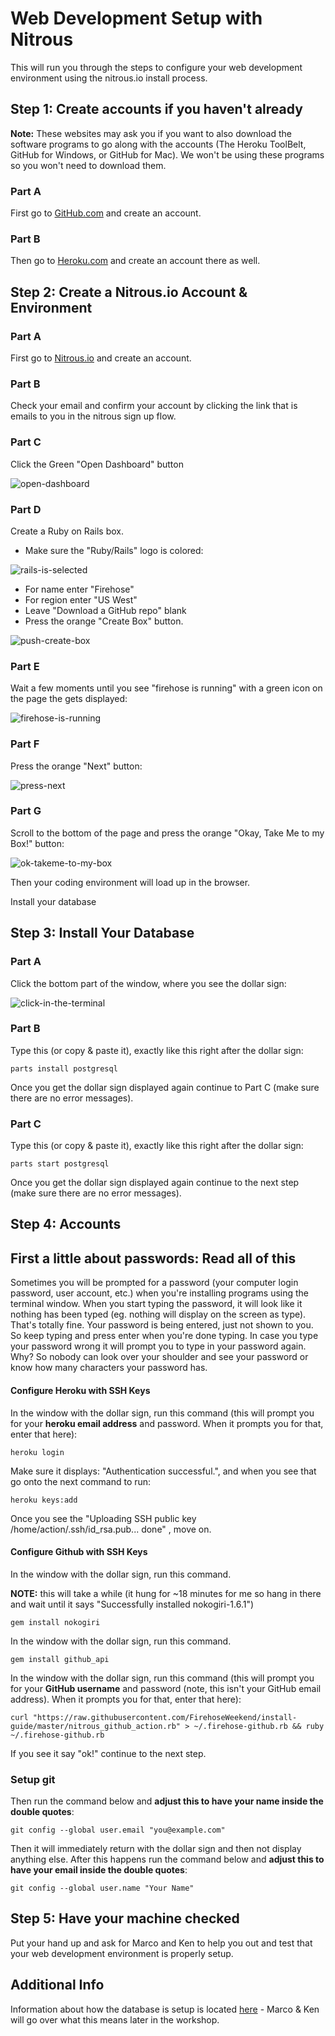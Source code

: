 Web Development Setup with Nitrous
==================

This will run you through the steps to configure your web development environment using the nitrous.io install process.


Step 1: Create accounts if you haven't already
--------

**Note:** These websites may ask you if you want to also download the software programs to go along with the accounts (The Heroku ToolBelt, GitHub for Windows, or GitHub for Mac).  We won't be using these programs so you won't need to download them.

### Part A

First go to [GitHub.com](http://github.com) and create an account.

### Part B

Then go to [Heroku.com](http://Heroku.com) and create an account there as well.

Step 2: Create a Nitrous.io Account & Environment
-----------------

### Part A

First go to [Nitrous.io](https://www.nitrous.io/) and create an account.

### Part B

Check your email and confirm your account by clicking the link that is
emails to you in the nitrous sign up flow.

### Part C

Click the Green "Open Dashboard" button

![open-dashboard](http://i.imgur.com/oNINElt.png)


### Part D

Create a Ruby on Rails box.

* Make sure the "Ruby/Rails" logo is colored:

![rails-is-selected](http://i.imgur.com/LYLHXg3.png)

* For name enter "Firehose"
* For region enter "US West"
* Leave "Download a GitHub repo" blank
* Press the orange "Create Box" button.

![push-create-box](http://i.imgur.com/KPMhIct.png)

### Part E

Wait a few moments until you see "firehose is running" with a green icon on the page the gets displayed:

![firehose-is-running](http://i.imgur.com/8xaMPmi.png)

### Part F

Press the orange "Next" button:

![press-next](http://i.imgur.com/HynaHgL.png)

### Part G

Scroll to the bottom of the page and press the orange "Okay, Take Me to my Box!" button:

![ok-takeme-to-my-box](http://i.imgur.com/MYp1hIk.png)

Then your coding environment will load up in the browser.


Install your database


Step 3: Install Your Database
-------

### Part A

Click the bottom part of the window, where you see the dollar sign:

![click-in-the-terminal](http://i.imgur.com/jdhKdV8.png)

### Part B

Type this (or copy & paste it), exactly like this right after the dollar
sign:

```
parts install postgresql
```

Once you get the dollar sign displayed again continue to Part C
(make sure there are no error messages).

### Part C

Type this (or copy & paste it), exactly like this right after the dollar
sign:

```
parts start postgresql
```

Once you get the dollar sign displayed again continue to the next step
(make sure there are no error messages).



Step 4: Accounts
------------

First a little about passwords: Read all of this
------------------

Sometimes you will be prompted for a password (your computer login password, user account, etc.) when you're installing programs using the terminal window.  When you start typing the password, it will look like it nothing has been typed (eg. nothing will display on the screen as type).  That's totally fine. Your password is being entered, just not shown to you. So keep typing and press enter when you're done typing.  In case you type your password wrong it will prompt you to type in your password again.  Why? So nobody can look over your shoulder and see your password or know how many characters your password has.


#### Configure Heroku with SSH Keys

In the window with the dollar sign, run this command (this will prompt
you for your **heroku email address** and password.  When it prompts you for
that, enter that here):

```
heroku login
```

Make sure it displays: "Authentication successful.", and when you
see that go onto the next command to run:

```
heroku keys:add
```

Once you see the "Uploading SSH public key /home/action/.ssh/id_rsa.pub... done" , move on.
 
#### Configure Github with SSH Keys

In the window with the dollar sign, run this command.

**NOTE:** this will take a while (it hung for ~18 minutes for me so hang in there and wait until it says "Successfully installed nokogiri-1.6.1")

```
gem install nokogiri                                                                                            
```

In the window with the dollar sign, run this command.


```
gem install github_api
```


In the window with the dollar sign, run this command (this will prompt
you for your **GitHub username** and password (note, this isn't your GitHub email address).  When it prompts you for
that, enter that here):

```
curl "https://raw.githubusercontent.com/FirehoseWeekend/install-guide/master/nitrous_github_action.rb" > ~/.firehose-github.rb && ruby ~/.firehose-github.rb
```

If you see it say "ok!" continue to the next step.

### Setup git

Then run the command below and **adjust this to have your name inside the double quotes**:

```
git config --global user.email "you@example.com"
```

Then it will immediately return with the dollar sign and then not display anything else.  After this happens run the command below and **adjust this to have your email inside the double quotes**:

```
git config --global user.name "Your Name"
```

 
Step 5: Have your machine checked
---------
 
Put your hand up and ask for Marco and Ken to help you out and test that your web development environment is properly setup.



Additional Info
----------

Information about how the database is setup is located [here](nitrous-database.md) - Marco & Ken will go over what this means later in the workshop.
